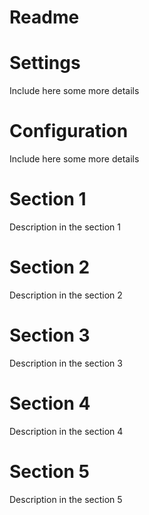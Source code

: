 # Readme

# Settings

Include here some more details

# Configuration

Include here some more details

# Section 1

Description in the section 1

# Section 2

Description in the section 2

# Section 3

Description in the section 3

# Section 4

Description in the section 4

# Section 5

Description in the section 5
